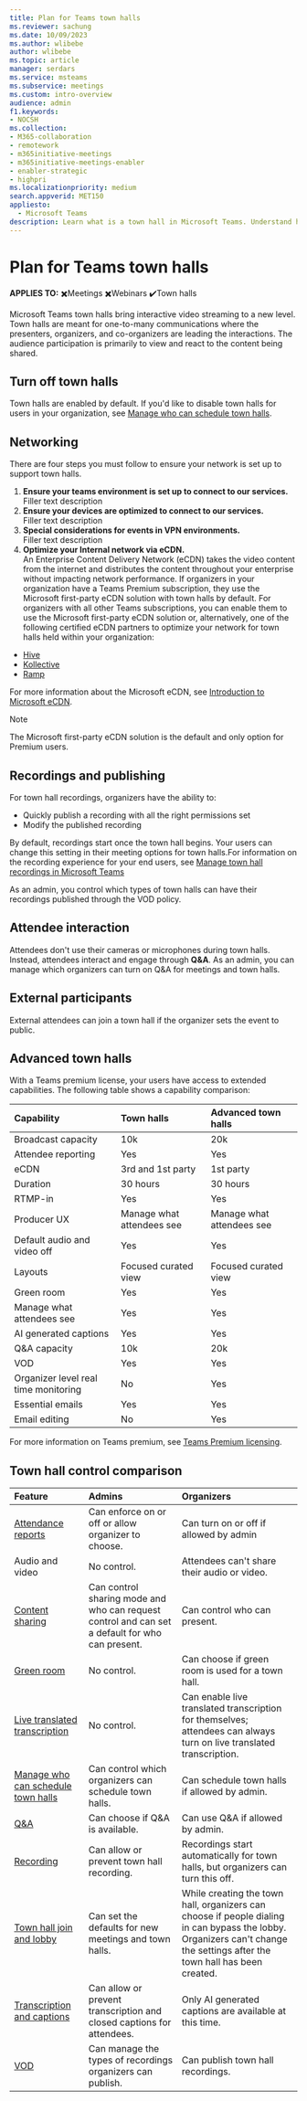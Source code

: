 ```yaml
---
title: Plan for Teams town halls
ms.reviewer: sachung
ms.date: 10/09/2023
ms.author: wlibebe
author: wlibebe
ms.topic: article
manager: serdars
ms.service: msteams
ms.subservice: meetings
ms.custom: intro-overview
audience: admin
f1.keywords:
- NOCSH
ms.collection: 
- M365-collaboration
- remotework
- m365initiative-meetings
- m365initiative-meetings-enabler
- enabler-strategic
- highpri
ms.localizationpriority: medium
search.appverid: MET150
appliesto: 
  - Microsoft Teams
description: Learn what is a town hall in Microsoft Teams. Understand how to plan for town halls in Microsoft Teams for IT Admins.
---
```


# Plan for Teams town halls

**APPLIES TO:** ✖️Meetings ✖️Webinars ✔️Town halls

 Microsoft Teams town halls bring interactive video streaming to a new level. Town halls are meant for one-to-many communications where the presenters, organizers, and co-organizers are leading the interactions. The audience participation is primarily to view and react to the content being shared.

## Turn off town halls

Town halls are enabled by default. If you'd like to disable town halls for users in your organization, see [Manage who can schedule town halls](set-up-town-halls.md).

## Networking

There are four steps you must follow to ensure your network is set up to support town halls.

1. **Ensure your teams environment is set up to connect to our services.**<br>
Filler text description
2. **Ensure your devices are optimized to connect to our services.**<br>
Filler text description
3. **Special considerations for events in VPN environments.**<br>
Filler text description
4. **Optimize your Internal network via eCDN.**<br>
An Enterprise Content Delivery Network (eCDN) takes the video content from the internet and distributes the content throughout your enterprise without impacting network performance. If organizers in your organization have a Teams Premium subscription, they use the Microsoft first-party eCDN solution with town halls by default. For organizers with all other Teams subscriptions, you can enable them to use the Microsoft first-party eCDN solution or, alternatively, one of the following certified eCDN partners to optimize your network for town halls held within your organization:

- [Hive](https://www.hivestreaming.com/partners/integration-partners/microsoft/)
- [Kollective](https://kollective.com/ecdn-solutions/microsoft-live-events/)
- [Ramp](https://rampecdn.com/)

For more information about the Microsoft eCDN, see [Introduction to Microsoft eCDN](/ecdn/intro).

> [!NOTE]
> The Microsoft first-party eCDN solution is the default and only option for Premium users.

## Recordings and publishing

For town hall recordings, organizers have the ability to:

- Quickly publish a recording with all the right permissions set
- Modify the published recording

By default, recordings start once the town hall begins. Your users can change this setting in their meeting options for town halls.For information on the recording experience for your end users, see [Manage town hall recordings in Microsoft Teams](https://support.microsoft.com/office/manage-town-hall-recordings-in-microsoft-teams-88ac3af7-db67-4556-a202-b73a1d6c2e46)

As an admin, you control which types of town halls can have their recordings published through the VOD policy.

## Attendee interaction

Attendees don't use their cameras or microphones during town halls. Instead, attendees interact and engage through **Q&A**. As an admin, you can manage which organizers can turn on Q&A for meetings and town halls.

## External participants

External attendees can join a town hall if the organizer sets the event to public.

## Advanced town halls

With a Teams premium license, your users have access to extended capabilities. The following table shows a capability comparison:

|Capability|Town halls|Advanced town halls|
|:------|:-----|:---------|
|Broadcast capacity|10k|20k|
|Attendee reporting|Yes|Yes|
|eCDN|3rd and 1st party|1st party|
|Duration|30 hours|30 hours|
|RTMP-in|Yes|Yes|
|Producer UX|Manage what attendees see |Manage what attendees see |
|Default audio and video off|Yes|Yes|
|Layouts|Focused curated view|Focused curated view|
|Green room|Yes|Yes|
|Manage what attendees see|Yes|Yes|
|AI generated captions|Yes|Yes|
|Q&A capacity|10k|20k|
|VOD|Yes|Yes|
|Organizer level real time monitoring|No|Yes|
|Essential emails|Yes|Yes|
|Email editing|No|Yes|

For more information on Teams premium, see [Teams Premium licensing](/microsoftteams/teams-add-on-licensing/licensing-enhance-teams).

## Town hall control comparison

|Feature|Admins|Organizers|
|:------|:-----|:---------|
|[Attendance reports](/teams-analytics-and-reports/meeting-attendance-report)|Can enforce on or off or allow organizer to choose.|Can turn on or off if allowed by admin|
|Audio and video|No control.|Attendees can't share their audio or video.|
|[Content sharing](meeting-policies-content-sharing.md)|Can control sharing mode and who can request control and can set a default for who can present.|Can control who can present.|
|[Green room](https://support.microsoft.com/office/green-room-for-teams-meetings-5b744652-789f-42da-ad56-78a68e8460d5) |No control.|Can choose if green room is used for a town hall.|
|[Live translated transcription](https://support.microsoft.com/office/view-live-transcription-in-microsoft-teams-meetings-dc1a8f23-2e20-4684-885e-2152e06a4a8b) |No control. |Can enable live translated transcription for themselves; attendees can always turn on live translated transcription. |
|[Manage who can schedule town halls](set-up-town-halls.md)|Can control which organizers can schedule town halls.|Can schedule town halls if allowed by admin.|
|[Q&A](manage-qna-for-teams.md)|Can choose if Q&A is available.|Can use Q&A if allowed by admin.|
|[Recording](meeting-recording.md)|Can allow or prevent town hall recording. |Recordings start automatically for town halls, but organizers can turn this off. |
|[Town hall  join and lobby](who-can-bypass-meeting-lobby.md)|Can set the defaults for new meetings and town halls. |While creating the town hall, organizers can choose if people dialing in can bypass the lobby. Organizers can't change the settings after the town hall has been created. |
|[Transcription and captions](meeting-transcription-captions.md)|Can allow or prevent transcription and closed captions for attendees.| Only AI generated captions are available at this time. |
|[VOD](manage-vod-publishing.md) |Can manage the types of recordings organizers can publish. |Can publish town hall recordings.|

